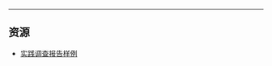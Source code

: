 

---

## 资源  
- [实践调查报告样例](https://lz.qaiu.top/parser?url=https://cqu-openlib.lanzouh.com/iCOk61uoz3hg)  